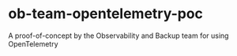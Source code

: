 # ob-team-opentelemetry-poc
A proof-of-concept by the Observability and Backup team for using OpenTelemetry
